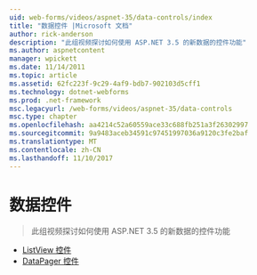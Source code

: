 ```yaml
---
uid: web-forms/videos/aspnet-35/data-controls/index
title: "数据控件 |Microsoft 文档"
author: rick-anderson
description: "此组视频探讨如何使用 ASP.NET 3.5 的新数据的控件功能"
ms.author: aspnetcontent
manager: wpickett
ms.date: 11/14/2011
ms.topic: article
ms.assetid: 62fc223f-9c29-4af9-bdb7-902103d5cff1
ms.technology: dotnet-webforms
ms.prod: .net-framework
msc.legacyurl: /web-forms/videos/aspnet-35/data-controls
msc.type: chapter
ms.openlocfilehash: aa4214c52a60559ace33c688fb251a3f26302997
ms.sourcegitcommit: 9a9483aceb34591c97451997036a9120c3fe2baf
ms.translationtype: MT
ms.contentlocale: zh-CN
ms.lasthandoff: 11/10/2017
---
```

<a name="data-controls"></a>数据控件
====================
> 此组视频探讨如何使用 ASP.NET 3.5 的新数据的控件功能


- [ListView 控件](the-listview-control.md)
- [DataPager 控件](the-datapager-control.md)
